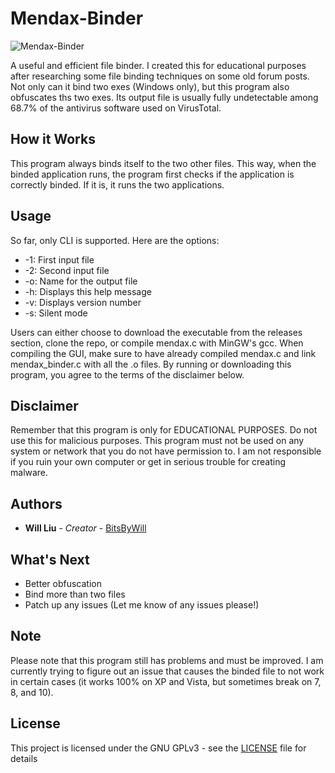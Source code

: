 # Mendax-Binder
![Mendax-Binder](https://s14.postimg.org/ynx423o9d/mendax_logo.png)


A useful and efficient file binder.  I created this for educational purposes after researching some file binding techniques on some old forum posts.
Not only can it bind two exes (Windows only), but this program also obfuscates ths two exes.  Its output file is usually fully undetectable among 68.7% of the antivirus software used on VirusTotal.

## How it Works
This program always binds itself to the two other files.  This way, when the binded application runs, the program first checks if the application is correctly binded.  If it is, it runs the two applications.

## Usage
So far, only CLI is supported.  Here are the options:
 * -1: First input file
 * -2: Second input file
 * -o: Name for the output file
 * -h: Displays this help message
 * -v: Displays version number
 * -s: Silent mode
 
 Users can either choose to download the executable from the releases section, clone the repo, or compile mendax.c with MinGW's gcc.
 When compiling the GUI, make sure to have already compiled mendax.c and link mendax_binder.c with all the .o files.
 By running or downloading this program, you agree to the terms of the disclaimer below.

## Disclaimer
Remember that this program is only for EDUCATIONAL PURPOSES.  Do not use this for malicious purposes.  This program must not be used on any system or network that you do not have permission to. I am not responsible if you ruin your own computer or get in serious trouble for creating malware.
 
 ## Authors
* **Will Liu** - *Creator* - [BitsByWill](https://github.com/BitsByWill)

## What's Next
* Better obfuscation
* Bind more than two files
* Patch up any issues (Let me know of any issues please!)

## Note
Please note that this program still has problems and must be improved.  I am currently trying to figure out an issue that causes the binded file to not work in certain cases (it works 100% on XP and Vista, but sometimes break on 7, 8, and 10).

## License
This project is licensed under the GNU GPLv3 - see the [LICENSE](LICENSE) file for details
